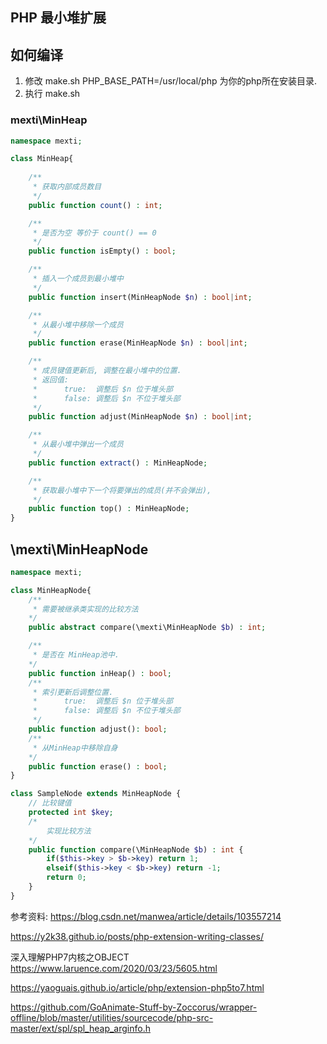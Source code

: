 ## PHP 最小堆扩展


## 如何编译

1. 修改 make.sh PHP_BASE_PATH=/usr/local/php 为你的php所在安装目录.
2. 执行 make.sh


### mexti\MinHeap

```php
namespace mexti;

class MinHeap{
    
    /**
     * 获取内部成员数目
     */
    public function count() : int;

    /**
     * 是否为空 等价于 count() == 0
     */
    public function isEmpty() : bool;

    /**
     * 插入一个成员到最小堆中
     */
    public function insert(MinHeapNode $n) : bool|int;

    /**
     * 从最小堆中移除一个成员
     */
    public function erase(MinHeapNode $n) : bool|int;

    /**
     * 成员键值更新后, 调整在最小堆中的位置.
     * 返回值:
     *      true:  调整后 $n 位于堆头部
     *      false: 调整后 $n 不位于堆头部
     */
    public function adjust(MinHeapNode $n) : bool|int;

    /**
     * 从最小堆中弹出一个成员
     */
    public function extract() : MinHeapNode;

    /**
     * 获取最小堆中下一个将要弹出的成员(并不会弹出),
     */
    public function top() : MinHeapNode;
}
```
## \mexti\MinHeapNode

```php
namespace mexti;

class MinHeapNode{
    /**
     * 需要被继承类实现的比较方法
    */
    public abstract compare(\mexti\MinHeapNode $b) : int;

    /**
     * 是否在 MinHeap池中.
    */
    public function inHeap() : bool;
    /**
     * 索引更新后调整位置.
     *      true:  调整后 $n 位于堆头部
     *      false: 调整后 $n 不位于堆头部
     */
    public function adjust(): bool;
    /**
     * 从MinHeap中移除自身
    */
    public function erase() : bool;
}

class SampleNode extends MinHeapNode {
    // 比较键值
    protected int $key;
    /*
        实现比较方法
    */
    public function compare(\MinHeapNode $b) : int {
        if($this->key > $b->key) return 1;
        elseif($this->key < $b->key) return -1;
        return 0;
    }
} 
```

参考资料:
https://blog.csdn.net/manwea/article/details/103557214

https://y2k38.github.io/posts/php-extension-writing-classes/

深入理解PHP7内核之OBJECT
https://www.laruence.com/2020/03/23/5605.html

https://yaoguais.github.io/article/php/extension-php5to7.html

https://github.com/GoAnimate-Stuff-by-Zoccorus/wrapper-offline/blob/master/utilities/sourcecode/php-src-master/ext/spl/spl_heap_arginfo.h

